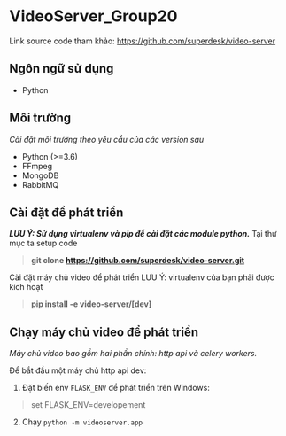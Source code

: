 # VideoServer_Group20
Link source code tham khảo: https://github.com/superdesk/video-server


## **Ngôn ngữ sử dụng**
- Python

## **Môi trường**
_Cài đặt môi trường theo yêu cầu của các version sau_
- Python (>=3.6)
- FFmpeg
- MongoDB
- RabbitMQ

## **Cài đặt để phát triển**
**_LƯU Ý: Sử dụng virtualenv và pip để cài đặt các module python._**
Tại thư mục ta setup code

> **git clone https://github.com/superdesk/video-server.git**

Cài đặt máy chủ video để phát triển
LƯU Ý: virtualenv của bạn phải được kích hoạt

> **pip install -e video-server/[dev]**

## **Chạy máy chủ video để phát triển**
_Máy chủ video bao gồm hai phần chính: http api và celery workers._

Để bắt đầu một máy chủ http api dev:

1. Đặt biến env `FLASK_ENV` để phát triển trên Windows:

> set FLASK_ENV=developement

2. Chạy `python -m videoserver.app`
